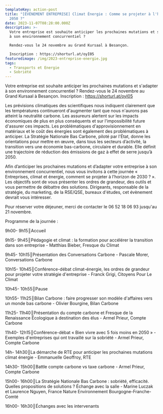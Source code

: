 ```yaml
---
templateKey: action-post
title: "[ÉVÉNEMENT ENTREPRISE] Climat Énergie : Comme se projeter à l'horizon de
  2050 ?"
date: 2023-11-07T08:28:00.000Z
description: >-
  Votre entreprise est souhaite anticiper les prochaines mutations et s'adapter
  à son environnement concurrentiel ?

  Rendez-vous le 24 novembre au Grand Kursaal à Besançon.

  Inscription : https://shorturl.at/oyI05
featuredimage: /img/2023-entreprise-energie.jpg
tags:
  - Transports et Energie
  - Sobriété
---
```

Votre entreprise est souhaite anticiper les prochaines mutations et s'adapter à son environnement concurrentiel ?
Rendez-vous le 24 novembre au Grand Kursaal à Besançon.
Inscription : https://shorturl.at/oyI05

<!--StartFragment-->

Les prévisions climatiques des scientifiques nous indiquent clairement que les températures continueront d'augmenter tant que nous n'aurons pas atteint la neutralité carbone. Les assureurs alertent sur les impacts économiques de plus en plus conséquents et sur l'impossibilité future d'assurer ces impacts. Les problématiques d'approvisionnement en matériaux et le coût des énergies sont également des problématiques à anticiper. La Stratégie Nationale Bas Carbone, piloté par l'État, donne les orientations pour mettre en œuvre, dans tous les secteurs d’activité, la transition vers une économie bas-carbone, circulaire et durable. Elle définit une trajectoire de réduction des émissions de gaz à effet de serre jusqu’à 2050.

Afin d’anticiper les prochaines mutations et d’adapter votre entreprise à son environnement concurrentiel, nous vous invitons à cette journée « Entreprises, climat et énergie, comment se projeter à l’horizon de 2030 ? ». Les objectifs sont de vous présenter les ordres de grandeur, des outils et vous permettre de débattre des solutions. Dirigeants, responsable de la stratégie, du marketing, de la RSE/QSE, bureaux d'études, cet évènement devrait vous intéresser.

<!--EndFragment-->

<!--StartFragment-->

Pour réserver votre déjeuner, merci de contacter le 06 52 18 06 93 jusqu'au 21 novembre.

Programme de la journée :

<!--StartFragment-->

9h00- 9h15║Accueil

9h15- 9h45║Pédagogie et climat : la formation pour accélérer la transition dans son entreprise - Matthias Bieber, Fresque du Climat

9h45- 10h15║Présentation des Conversations Carbone - Pascale Morer, Conversations Carbone

10h15- 10h45║Conférence-débat climat-énergie, les ordres de grandeur pour projeter votre stratégie d'entreprise - Franck Grigi, Citoyens Pour Le Climat

10h45- 10h55║Pause

10h55- 11h25║Bilan Carbone : faire progresser son modèle d'affaires vers un monde bas carbone - Olivier Bourgine, Bilan Carbone

11h25- 11h40║Présentation du compte carbone et Fresque de la Renaissance Écologique à destination des élus - Armel Prieur, Compte Carbone

11h40- 12h15║Conférence-débat « Bien vivre avec 5 fois moins en 2050 » - Exemples d'entreprises qui ont travaillé sur la sobriété - Armel Prieur, Compte Carbone

14h- 14h30║La démarche de RTE pour anticiper les prochaines mutations climat énergie - Emmanuelle Geoffroy, RTE

14h30- 15h00║Battle compte carbone vs taxe carbone - Armel Prieur, Compte Carbone

15h00- 16h00║La Stratégie Nationale Bas Carbone : sobriété, efficacité. Quelles propositions de solutions ? Échange avec la salle - Marine Luczak et Laurence Nguyen, France Nature Environnement Bourgogne-Franche-Comté

16h00- 16h30║Échanges avec les intervenants

<!--EndFragment-->